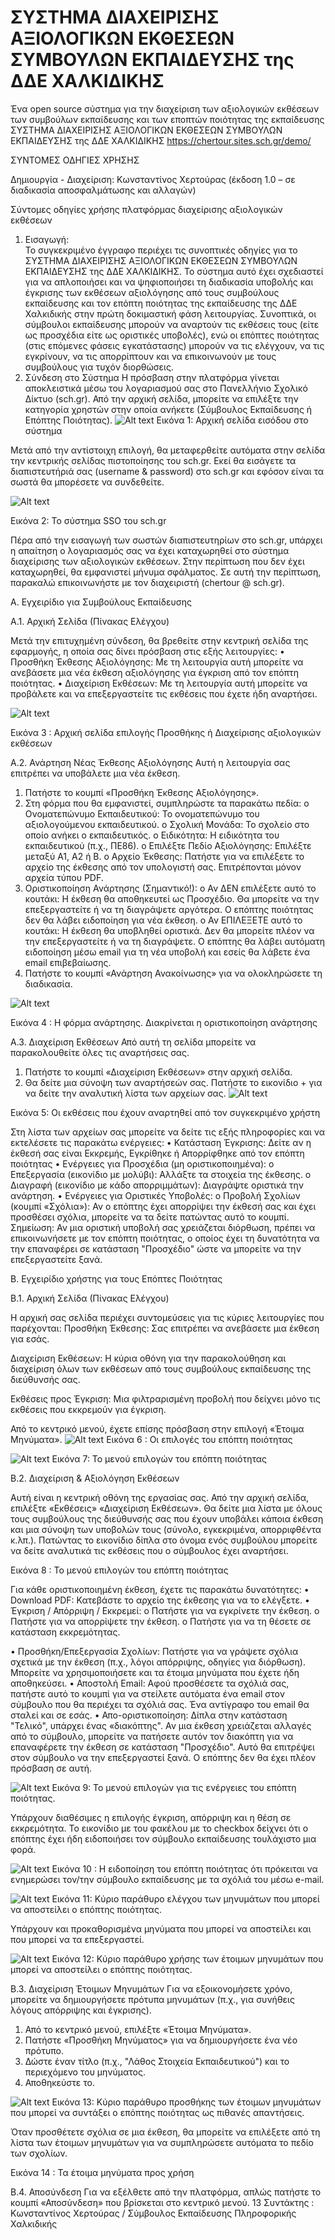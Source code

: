 # ΣΥΣΤΗΜΑ ΔΙΑΧΕΙΡΙΣΗΣ ΑΞΙΟΛΟΓΙΚΩΝ ΕΚΘΕΣΕΩΝ ΣΥΜΒΟΥΛΩΝ ΕΚΠΑΙΔΕΥΣΗΣ της ΔΔΕ ΧΑΛΚΙΔΙΚΗΣ 

Ένα open source σύστημα για την διαχείριση των αξιολογικών εκθέσεων των συμβούλων εκπαίδευσης και των εποπτών ποιότητας της εκπαίδευσης
ΣΥΣΤΗΜΑ ΔΙΑΧΕΙΡΙΣΗΣ ΑΞΙΟΛΟΓΙΚΩΝ ΕΚΘΕΣΕΩΝ ΣΥΜΒΟΥΛΩΝ ΕΚΠΑΙΔΕΥΣΗΣ της ΔΔΕ ΧΑΛΚΙΔΙΚΗΣ 
https://chertour.sites.sch.gr/demo/ 

ΣΥΝΤΟΜΕΣ ΟΔΗΓΙΕΣ ΧΡΗΣΗΣ 

Δημιουργία - Διαχείριση: Κωνσταντίνος Χερτούρας (έκδοση 1.0 – σε διαδικασία αποσφαλμάτωσης 
και αλλαγών) 

Σύντομες οδηγίες χρήσης πλατφόρμας διαχείρισης αξιολογικών εκθέσεων 
1. Εισαγωγή:  
Το συγκεκριμένο έγγραφο περιέχει τις συνοπτικές οδηγίες για το ΣΥΣΤΗΜΑ ΔΙΑΧΕΙΡΙΣΗΣ 
ΑΞΙΟΛΟΓΙΚΩΝ ΕΚΘΕΣΕΩΝ ΣΥΜΒΟΥΛΩΝ ΕΚΠΑΙΔΕΥΣΗΣ της ΔΔΕ ΧΑΛΚΙΔΙΚΗΣ. Το σύστημα αυτό έχει 
σχεδιαστεί για να απλοποιήσει και να ψηφιοποιήσει τη διαδικασία υποβολής και έγκρισης των 
εκθέσεων αξιολόγησης από τους συμβούλους εκπαίδευσης και τον επόπτη ποιότητας της 
εκπαίδευσης της ΔΔΕ Χαλκιδικής στην πρώτη δοκιμαστική φάση λειτουργίας. 
Συνοπτικά, οι σύμβουλοι εκπαίδευσης μπορούν να αναρτούν τις εκθέσεις τους (είτε ως 
προσχέδια είτε ως οριστικές υποβολές), ενώ οι επόπτες ποιότητας (στις επόμενες φάσεις 
εγκατάστασης) μπορούν να τις ελέγχουν, να τις εγκρίνουν, να τις απορρίπτουν και να 
επικοινωνούν με τους συμβούλους για τυχόν διορθώσεις. 
2. Σύνδεση στο Σύστημα 
Η πρόσβαση στην πλατφόρμα γίνεται αποκλειστικά μέσω του λογαριασμού σας στο Πανελλήνιο 
Σχολικό Δίκτυο (sch.gr). 
Από την αρχική σελίδα, μπορείτε να επιλέξτε την κατηγορία χρηστών στην οποία ανήκετε 
(Σύμβουλος Εκπαίδευσης ή Επόπτης Ποιότητας). 
![Alt text](https://chertour.sites.sch.gr/demo/photos/%CE%A3%CF%84%CE%B9%CE%B3%CE%BC%CE%B9%CF%8C%CF%84%CF%85%CF%80%CE%BF%20%CE%BF%CE%B8%CF%8C%CE%BD%CE%B7%CF%82%202025-09-01%20124310.png)
Εικόνα  1: Αρχική σελίδα εισόδου στο σύστημα 

Μετά από την αντίστοιχη επιλογή, θα μεταφερθείτε αυτόματα στην σελίδα την κεντρικής 
σελίδας πιστοποίησης του sch.gr. 
Εκεί θα εισάγετε τα διαπιστευτήριά σας (username & password) στο sch.gr και εφόσον είναι τα 
σωστά θα μπορέσετε να συνδεθείτε.

![Alt text](https://chertour.sites.sch.gr/demo/photos/%CE%A3%CF%84%CE%B9%CE%B3%CE%BC%CE%B9%CF%8C%CF%84%CF%85%CF%80%CE%BF%20%CE%BF%CE%B8%CF%8C%CE%BD%CE%B7%CF%82%202025-09-01%20124815.png)

Εικόνα 2: Το σύστημα SSO του sch.gr 

Πέρα από την εισαγωγή των σωστών διαπιστευτηρίων στο sch.gr, υπάρχει η απαίτηση ο 
λογαριασμός σας να έχει καταχωρηθεί στο σύστημα διαχείρισης των αξιολογικών εκθέσεων. 
Στην περίπτωση που δεν έχει καταχωρηθεί, θα εμφανιστεί μήνυμα σφάλματος. Σε αυτή την 
περίπτωση, παρακαλώ επικοινωνήστε με τον διαχειριστή (chertour @ sch.gr). 

Α. Εγχειρίδιο για Συμβούλους Εκπαίδευσης 

Α.1. Αρχική Σελίδα (Πίνακας Ελέγχου) 

Μετά την επιτυχημένη σύνδεση, θα βρεθείτε στην κεντρική σελίδα της εφαρμογής, η οποία σας 
δίνει πρόσβαση στις εξής λειτουργίες: 
• Προσθήκη Έκθεσης Αξιολόγησης: Με τη λειτουργία αυτή μπορείτε να ανεβάσετε μια νέα 
έκθεση αξιολόγησης για έγκριση από τον επόπτη ποιότητας. 
• Διαχείριση Εκθέσεων: Με τη λειτουργία αυτή μπορείτε να προβάλετε και να 
επεξεργαστείτε τις εκθέσεις που έχετε ήδη αναρτήσει. 

![Alt text](https://chertour.sites.sch.gr/demo/photos/%CE%A3%CF%84%CE%B9%CE%B3%CE%BC%CE%B9%CF%8C%CF%84%CF%85%CF%80%CE%BF%20%CE%BF%CE%B8%CF%8C%CE%BD%CE%B7%CF%82%202025-09-01%20125248.png)

Εικόνα 3 : Αρχική σελίδα επιλογής Προσθήκης ή Διαχείρισης αξιολογικών εκθέσεων 


Α.2. Ανάρτηση Νέας Έκθεσης Αξιολόγησης 
Αυτή η λειτουργία σας επιτρέπει να υποβάλετε μια νέα έκθεση. 
1. Πατήστε το κουμπί «Προσθήκη Έκθεσης Αξιολόγησης». 
2. Στη φόρμα που θα εμφανιστεί, συμπληρώστε τα παρακάτω πεδία: 
o Ονοματεπώνυμο Εκπαιδευτικού: Το ονοματεπώνυμο του αξιολογούμενου εκπαιδευτικού. 
o Σχολική Μονάδα: Το σχολείο στο οποίο ανήκει ο εκπαιδευτικός. 
o Ειδικότητα: Η ειδικότητα του εκπαιδευτικού (π.χ., ΠΕ86). 
o Επιλέξτε Πεδίο Αξιολόγησης: Επιλέξτε μεταξύ Α1, Α2 ή Β. 
o Αρχείο Έκθεσης: Πατήστε για να επιλέξετε το αρχείο της έκθεσης από τον υπολογιστή σας. Επιτρέπονται μόνον αρχεία τύπου PDF. 
3. Οριστικοποίηση Ανάρτησης (Σημαντικό!): 
o Αν ΔΕΝ επιλέξετε αυτό το κουτάκι: Η έκθεση θα αποθηκευτεί ως Προσχέδιο. Θα μπορείτε να την επεξεργαστείτε ή να τη διαγράψετε αργότερα. Ο επόπτης ποιότητας δεν θα λάβει ειδοποίηση για νέα έκθεση. 
o Αν ΕΠΙΛΕΞΕΤΕ αυτό το κουτάκι: Η έκθεση θα υποβληθεί οριστικά. Δεν θα μπορείτε πλέον να την επεξεργαστείτε ή να τη διαγράψετε. Ο επόπτης θα λάβει αυτόματη ειδοποίηση μέσω email για τη νέα υποβολή και εσείς θα λάβετε ένα email επιβεβαίωσης. 
4. Πατήστε το κουμπί «Ανάρτηση Ανακοίνωσης» για να ολοκληρώσετε τη διαδικασία. 

![Alt text](https://chertour.sites.sch.gr/demo/photos/%CE%A3%CF%84%CE%B9%CE%B3%CE%BC%CE%B9%CF%8C%CF%84%CF%85%CF%80%CE%BF%20%CE%BF%CE%B8%CF%8C%CE%BD%CE%B7%CF%82%202025-09-01%20134704.png)

Εικόνα 4 : Η φόρμα ανάρτησης. Διακρίνεται η oριστικοποίηση ανάρτησης 

Α.3. Διαχείριση Εκθέσεων 
Από αυτή τη σελίδα μπορείτε να παρακολουθείτε όλες τις αναρτήσεις σας. 

1. Πατήστε το κουμπί «Διαχείριση Εκθέσεων» στην αρχική σελίδα. 
2. Θα δείτε μια σύνοψη των αναρτήσεών σας. Πατήστε το εικονίδιο + για να δείτε την αναλυτική λίστα των αρχείων σας. 
![Alt text](https://chertour.sites.sch.gr/demo/photos/%CE%A3%CF%84%CE%B9%CE%B3%CE%BC%CE%B9%CF%8C%CF%84%CF%85%CF%80%CE%BF%20%CE%BF%CE%B8%CF%8C%CE%BD%CE%B7%CF%82%202025-09-01%20135038.png)

Εικόνα  5: Οι εκθέσεις που έχουν αναρτηθεί από τον συγκεκριμένο χρήστη 

Στη λίστα των αρχείων σας μπορείτε να δείτε τις εξής πληροφορίες και να εκτελέσετε τις παρακάτω ενέργειες: 
• Κατάσταση Έγκρισης: Δείτε αν η έκθεσή σας είναι Εκκρεμής, Εγκρίθηκε ή Απορρίφθηκε από τον επόπτη ποιότητας 
• Ενέργειες για Προσχέδια (μη οριστικοποιημένα): 
  o Επεξεργασία (εικονίδιο με μολύβι): Αλλάξτε τα στοιχεία της έκθεσης. 
  o Διαγραφή (εικονίδιο με κάδο απορριμμάτων): Διαγράψτε οριστικά την ανάρτηση. 
• Ενέργειες για Οριστικές Υποβολές: 
  o Προβολή Σχολίων (κουμπί «Σχόλια»): Αν ο επόπτης έχει απορρίψει την έκθεσή σας και έχει προσθέσει σχόλια, μπορείτε να τα δείτε πατώντας αυτό το κουμπί. 
  Σημείωση: Αν μια οριστική υποβολή σας χρειάζεται διόρθωση, πρέπει να επικοινωνήσετε με τον επόπτη ποιότητας, ο οποίος έχει τη δυνατότητα να την επαναφέρει σε κατάσταση "Προσχέδιο" ώστε να μπορείτε να την επεξεργαστείτε ξανά. 

Β. Εγχειρίδιο χρήστης για τους Επόπτες Ποιότητας 

Β.1. Αρχική Σελίδα (Πίνακας Ελέγχου) 

Η αρχική σας σελίδα περιέχει συντομεύσεις για τις κύριες λειτουργίες που παρέχονται: 
Προσθήκη Έκθεσης: Σας επιτρέπει να ανεβάσετε μια έκθεση για εσάς. 

Διαχείριση Εκθέσεων: Η κύρια οθόνη για την παρακολούθηση και διαχείριση όλων των 
εκθέσεων από τους συμβούλους εκπαίδευσης της διεύθυνσής σας. 

Εκθέσεις προς Έγκριση: Μια φιλτραρισμένη προβολή που δείχνει μόνο τις εκθέσεις που 
εκκρεμούν για έγκριση. 

Από το κεντρικό μενού, έχετε επίσης πρόσβαση στην επιλογή «Έτοιμα Μηνύματα». 
![Alt text](https://chertour.sites.sch.gr/demo/photos/%CE%A3%CF%84%CE%B9%CE%B3%CE%BC%CE%B9%CF%8C%CF%84%CF%85%CF%80%CE%BF%20%CE%BF%CE%B8%CF%8C%CE%BD%CE%B7%CF%82%202025-09-01%20140627.png)
Εικόνα 6 : Οι επιλογές του επόπτη ποιότητας  

![Alt text](https://chertour.sites.sch.gr/demo/photos/%CE%A3%CF%84%CE%B9%CE%B3%CE%BC%CE%B9%CF%8C%CF%84%CF%85%CF%80%CE%BF%20%CE%BF%CE%B8%CF%8C%CE%BD%CE%B7%CF%82%202025-09-01%20140759.png)
Εικόνα  7: Το μενού επιλογών του επόπτη ποιότητας  


Β.2. Διαχείριση & Αξιολόγηση Εκθέσεων 

Αυτή είναι η κεντρική οθόνη της εργασίας σας. 
Από την αρχική σελίδα, επιλέξτε «Εκθέσεις» «Διαχείριση Εκθέσεων». 
Θα δείτε μια λίστα με όλους τους συμβούλους της διεύθυνσής σας που έχουν υποβάλει κάποια έκθεση και μια σύνοψη των υποβολών τους (σύνολο, εγκεκριμένα, απορριφθέντα κ.λπ.). 
Πατώντας το εικονίδιο  δίπλα στο όνομα ενός συμβούλου μπορείτε να δείτε αναλυτικά τις εκθέσεις που ο σύμβουλος έχει αναρτήσει. 


Εικόνα 8 : Το μενού επιλογών του επόπτη ποιότητας  

Για κάθε οριστικοποιημένη έκθεση, έχετε τις παρακάτω δυνατότητες: 
  • Download PDF: Κατεβάστε το αρχείο της έκθεσης για να το ελέγξετε. 
  • Έγκριση / Απόρριψη / Εκκρεμεί: 
      o Πατήστε για να εγκρίνετε την έκθεση. 
      o Πατήστε για να απορρίψετε την έκθεση. 
      o Πατήστε για να τη θέσετε σε κατάσταση εκκρεμότητας. 

  • Προσθήκη/Επεξεργασία Σχολίων: Πατήστε για να γράψετε σχόλια σχετικά με την έκθεση (π.χ., λόγοι απόρριψης, οδηγίες για διόρθωση). Μπορείτε να χρησιμοποιήσετε και τα έτοιμα μηνύματα που έχετε ήδη αποθηκεύσει. 
  • Αποστολή Email: Αφού προσθέσετε τα σχόλιά σας, πατήστε αυτό το κουμπί για να στείλετε αυτόματα ένα email στον σύμβουλο που θα περιέχει τα σχόλιά σας. Ένα αντίγραφο του email θα σταλεί και σε εσάς. 
  • Απο-οριστικοποίηση: Δίπλα στην κατάσταση "Τελικό", υπάρχει ένας «διακόπτης".  Αν μια έκθεση χρειάζεται αλλαγές από το σύμβουλο, μπορείτε να πατήσετε αυτόν τον διακόπτη για να επαναφέρετε την έκθεση σε κατάσταση "Προσχέδιο". Αυτό θα επιτρέψει στον σύμβουλο να την επεξεργαστεί ξανά. Ο 
επόπτης δεν θα έχει πλέον πρόσβαση σε αυτή. 



![Alt text](https://chertour.sites.sch.gr/demo/photos/%CE%A3%CF%84%CE%B9%CE%B3%CE%BC%CE%B9%CF%8C%CF%84%CF%85%CF%80%CE%BF%20%CE%BF%CE%B8%CF%8C%CE%BD%CE%B7%CF%82%202025-09-01%20141028.png)
Εικόνα  9: Το μενού επιλογών για τις ενέργειες του επόπτη ποιότητας. 

Υπάρχουν διαθέσιμες η επιλογής έγκριση, απόρριψη και η θέση σε εκκρεμότητα. Το εικονίδιο με του φακέλου με το checkbox δείχνει ότι ο επόπτης έχει ήδη ειδοποιήσει τον σύμβουλο εκπαίδευσης τουλάχιστο μια φορά. 


![Alt text](https://chertour.sites.sch.gr/demo/photos/%CE%A3%CF%84%CE%B9%CE%B3%CE%BC%CE%B9%CF%8C%CF%84%CF%85%CF%80%CE%BF%20%CE%BF%CE%B8%CF%8C%CE%BD%CE%B7%CF%82%202025-09-01%20141705.png)
Εικόνα 10 : Η ειδοποίηση του επόπτη ποιότητας ότι πρόκειται να ενημερώσει τον/την σύμβουλο εκπαίδευσης με τα σχόλιά του μέσω e-mail. 

![Alt text](https://chertour.sites.sch.gr/demo/photos/%CE%A3%CF%84%CE%B9%CE%B3%CE%BC%CE%B9%CF%8C%CF%84%CF%85%CF%80%CE%BF%20%CE%BF%CE%B8%CF%8C%CE%BD%CE%B7%CF%82%202025-09-01%20140759.png)
Εικόνα 11: Κύριο παράθυρο ελέγχου των μηνυμάτων που μπορεί να αποστείλει ο επόπτης ποιότητας. 

Υπάρχουν και προκαθορισμένα μηνύματα που μπορεί να αποστείλει και που μπορεί να τα επεξεργαστεί. 


![Alt text](https://chertour.sites.sch.gr/demo/photos/%CE%A3%CF%84%CE%B9%CE%B3%CE%BC%CE%B9%CF%8C%CF%84%CF%85%CF%80%CE%BF%20%CE%BF%CE%B8%CF%8C%CE%BD%CE%B7%CF%82%202025-09-01%20142514.png)
Εικόνα 12: Κύριο παράθυρο χρήσης των έτοιμων μηνυμάτων που μπορεί να αποστείλει ο επόπτης ποιότητας.  


Β.3. Διαχείριση Έτοιμων Μηνυμάτων 
Για να εξοικονομήσετε χρόνο, μπορείτε να δημιουργήσετε πρότυπα μηνυμάτων (π.χ., για συνήθεις λόγους απόρριψης και έγκρισης). 

  1. Από το κεντρικό μενού, επιλέξτε «Έτοιμα Μηνύματα». 
  2. Πατήστε «Προσθήκη Μηνύματος» για να δημιουργήσετε ένα νέο πρότυπο. 
  3. Δώστε έναν τίτλο (π.χ., "Λάθος Στοιχεία Εκπαιδευτικού") και το περιεχόμενο του μηνύματος. 
  4. Αποθηκεύστε το. 

![Alt text](https://chertour.sites.sch.gr/demo/photos/%CE%A3%CF%84%CE%B9%CE%B3%CE%BC%CE%B9%CF%8C%CF%84%CF%85%CF%80%CE%BF%20%CE%BF%CE%B8%CF%8C%CE%BD%CE%B7%CF%82%202025-09-01%20142424.png)
Εικόνα 13: Κύριο παράθυρο προσθήκης των έτοιμων μηνυμάτων που μπορεί να συντάξει ο επόπτης ποιότητας ως πιθανές απαντήσεις.


Όταν προσθέτετε σχόλια σε μια έκθεση, θα μπορείτε να επιλέξετε από τη λίστα των έτοιμων 
μηνυμάτων για να συμπληρώσετε αυτόματα το πεδίο των σχολίων. 


Εικόνα 14 : Τα έτοιμα μηνύματα προς χρήση 


Β.4. Αποσύνδεση 
Για να εξέλθετε από την πλατφόρμα, απλώς πατήστε το κουμπί «Αποσύνδεση» που βρίσκεται 
στο κεντρικό μενού. 
13 
Συντάκτης : Κωνσταντίνος Χερτούρας / Σύμβουλος Εκπαίδευσης Πληροφορικής Χαλκιδικής 
